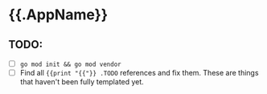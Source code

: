 # {{.AppName}}

## TODO:

- [ ] `go mod init && go mod vendor`
- [ ] Find all `{{print "{{"}} .TODO` references and fix them. These are things that haven't been fully templated yet.